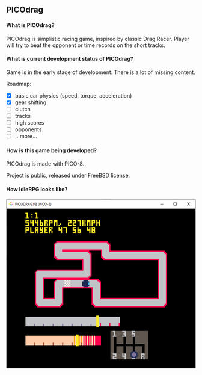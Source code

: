 ## PICOdrag

#### What is PICOdrag?

PICOdrag is simplistic racing game, inspired by classic Drag Racer. Player will try to beat the opponent or time records on the short tracks.

#### What is current development status of PICOdrag?

Game is in the early stage of development. There is a lot of missing content.

Roadmap:

- [x] basic car physics (speed, torque, acceleration)
- [x] gear shifting
- [ ] clutch
- [ ] tracks
- [ ] high scores
- [ ] opponents
- [ ] ...more...

#### How is this game being developed?

PICOdrag is made with PICO-8.

Project is public, released under FreeBSD license.

#### How IdleRPG looks like?

![PICOdrag - high speed on finish](screenshots/PICOdrag%20-%20high%20speed%20on%20finish.png)



